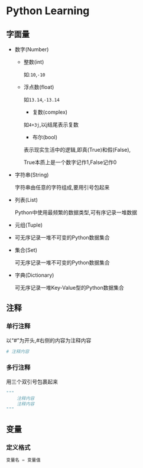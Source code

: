 # Python Learning

## 字面量

[^字面量]:在代码中,被写下来的固定下来的值

- 数字(Number)

	- 整数(int)

		如:`10`,`-10`

	- 浮点数(float)
	
		如`13.14`,`-13.14`
	
	  -   复数(complex)
	
		如`4+3j`,以j结尾表示复数
	
	  -   布尔(bool)
	
		表示现实生活中的逻辑,即真(True)和假(False),
	
		True本质上是一个数字记作1,False记作0
	
- 字符串(String)

	[^字符串]:描述文本的一种数据类型

	字符串由任意的字符组成,要用引号包起来 

- 列表(List)

	[^列表]:有序的可变数序

	Python中使用最频繁的数据类型,可有序记录一堆数据

- 元组(Tuple)

- [^元组]:有序的不可变序列

	可无序记录一堆不可变的Python数据集合

- 集合(Set)

	[^集合]:无序不重复集合

	可无序记录一堆不可变的Python数据集合

- 字典(Dictionary)

	[^字典]:无序Key-Value集合

	可无序记录一堆Key-Value型的Python数据集合



## 注释

[^注释]:对代码进行解释说明的文字

### 单行注释

以“#”为开头,#右侧的内容为注释内容

`````python
# 注释内容
`````

### 多行注释

用三个双引号包裹起来

```python
"""
	注释内容
	注释内容
"""
```



## 变量

[^变量]:在程序运行时,能储存计算结果或能表示值的抽象概念



### 定义格式

```python
变量名 = 变量值
```

